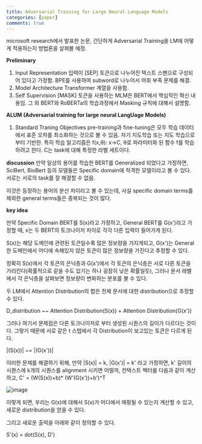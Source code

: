 ```yaml
---
title: Adversarial Training for Large Neural Language Models
categories: [paper]
comments: true
---
```

microsoft research에서 발표한 논문, 간단하게 Adversarial Training을 LM에 어떻게 적용하는지 방법론을 살펴볼 예정.



**Preliminary**

1. Input Representation
   입력이 [SEP] 토큰으로 나누어진 텍스트 스팬으로 구성되어 있다고 가정함. BPE를 사용하여 subword로 나누어서 어휘 부족 문제를 해결.
2. Model Architecture
   Transformer 계열을 사용함.
3. Self Supervision
   [MASK] 토큰을 사용하는 MLM은 BERT에서 핵심적인 혁신 내용임. 그 외 BERT와 RoBERTa의 학습과정에서 Masking 규칙에 대해서 설명함.



**ALUM (Adversarial training for large neural LangUage Models)**

1. Standard Traning Objectives
   pre-training과 fine-tuning은 모두 학습 데이터에서 표준 오차를 최소화하는 것으로 볼 수 있음. 자기 지도학습 또는 지도 학습으로 부터 기반한.
   특히 학습 알고리즘은 f(x,θ): x->C,  θ로 파라미터화 된 함수 f를 학습하려고 한다. C는 task에 대해 특정한 라벨 세트이다.

**discussion**
만약 일상의 용어를 학습한 BERT를 Generalized 되었다고 가정하면, SciBert, BioBert 등의 모델들은 Specific domain에 적격한 모델이라고 볼 수 있다. 서로는 서로의 task를 잘 해결할 수 없음.

이것은 등장하는 용어의 분산 차이라고 볼 수 있는데, 사실 specific domain terms를 제외한 general terms들은 중복되는 것이 많다.



**key idea**

만약 Specific Domain BERT를 S(x)라고 가정하고, General BERT를 G(x')라고 가정할 때, x는 두 BERT의 토크나이저 차이로 각각 다른 입력이 들어가게 된다.

S(x)는 해당 도메인에 관련된 토큰일수록 많은 정보량을 가지게되고, G(x')는 General한 도메인에서 어디에 속해있지 않은 토큰이 많은 정보량을 가진다고 추정할 수 있다.

정확히 S(x)에서 각 토큰의 은닉층과 G(x')에서 각 토큰의 은닉층은 서로 다른 토큰을 가리킨다(확률적으로 같을 수도 있기는 하나 굉장히 낮은 확률일듯), 그러나 문서 레벨에서 각 은닉층을 살펴보면 정보량이 변화하는 분포를 볼 수 있다.

두 LM에서 Attention Distribution의 합은 전체 문서에 대한 distribution으로 추정할 수 있다. 

D_distribution ~~ Attention Distribution(S(x)) + Attention Distribution(G(x'))



그러나 여기서 문제점은 다른 토크나이저로 부터 생성된 시퀀스의 길이가 다르다는 것이다. 그렇기 때문에 서로 같은 t 스텝에서 각 Distribution이 보고있는 토큰은 다르게 된다.

|(S(x))| ~= |(G(x'))|



이러한 문제를 해결하기 위해, 만약 |S(x)| = k, |G(x')| = k' 라고 가정하면, k' 길이의 시퀀스에 k개의 시퀀스를 alignment 시키면 어떨까, 컨텍스트 벡터를 다음과 같이 계산하고, C' = (W(S(x))+b)* (W'(G(x'))+b')^T

![image](https://user-images.githubusercontent.com/33983084/111294835-132b1280-868e-11eb-8021-968864c1fbc5.png)

이렇게 되면, 우리는 G(x)에 대해서 S(x)가 어디에서 매핑될 수 있는지 계산할 수 있고, 새로운 distribution을 얻을 수 있다.

그리고 새로운 출력을 아래와 같이 정의할 수 있다.

S'(x) = dot(S(x), D')